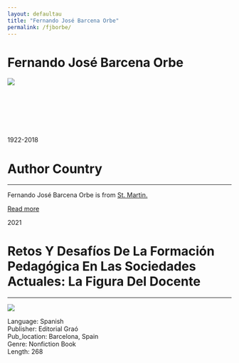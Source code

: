 ```yaml
---
layout: defaultau
title: "Fernando José Barcena Orbe"
permalink: /fjborbe/
---
```

<!-- partial:index.partial.html -->
<div class="content">
    <h1>Fernando José Barcena Orbe</h1>
    <div class="quote">
        <div><img src="https://0.academia-photos.com/1281605/470522/18201311/s200_fernando.b_rcena.jpg" class="logo"></div>
    </div>
    <div class="timeline">
        <div style="padding-bottom:100px;"></div>
        <div class="block">
            <div class="date right"><p class="right">1922-2018 </p></div>
            <div class="dot"></div>
            <div class="left first">
            <div class="author_country">
                <h1>Author Country</h1><hr>
          <div class="aclocation">  <p>Fernando José Barcena Orbe is from <a href="{{ site.baseurl }}/50">St. Martin.</a></p></div>
              <div class="acreadmore">  <a href="#" target="_blank">Read more</a> </div>
            </div>
            </div>
        </div>
        <div class="block">
            <div class="date left"><p class="left">2021</p></div>
            <div class="dot"></div>
            <div class="right">
                <h1>Retos Y Desafíos De La Formación Pedagógica En Las Sociedades Actuales: La Figura Del Docente</h1><hr>
                <p><img src="https://m.media-amazon.com/images/I/41HG6H4OQnL._SX367_BO1,204,203,200_.jpg"></p>
                <p>
                Language: Spanish<br/>
                Publisher: Editorial Graó<br/>
                Pub_location: Barcelona, Spain<br/>
                Genre: Nonfiction Book<br/>
                Length: 268<br/>                   </p>
            </div>
        </div>
